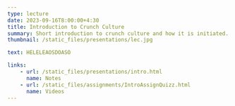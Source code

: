 ```yaml
---
type: lecture
date: 2023-09-16T8:00:00+4:30
title: Introduction to Crunch Culture
summary: Short introduction to crunch culture and how it is initiated.
thumbnail: /static_files/presentations/lec.jpg

text: HELELEAOSDOASO

links: 
    - url: /static_files/presentations/intro.html
      name: Notes
    - url: /static_files/assignments/IntroAssignQuizz.html
      name: Videos
---
```

<!-- **Suggested Readings:**
- [Readings 1](http://example.com)
- [Readings 2](http://example.com) -->

